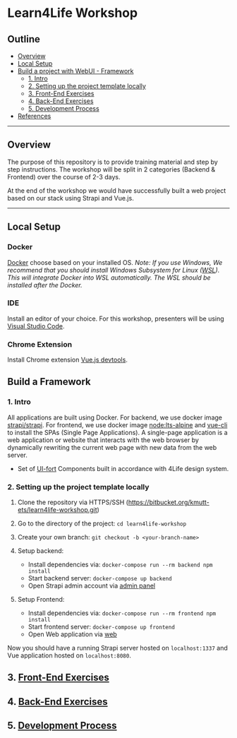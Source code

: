 # Learn4Life Workshop

## Outline

- [Overview](#markdown-header-overview)
- [Local Setup](#markdown-header-local-setup)
- [Build a project with WebUI - Framework](#markdown-header-build-a-framework)
  	- [1. Intro](#markdown-header-1-intro)
    - [2. Setting up the project template locally](#markdown-header-2-setting-up-the-project-template-locally)
    - [3. Front-End Exercises](#markdown-header-3-front-end-exercises)
    - [4. Back-End Exercises](#markdown-header-4-back-end-exercises)
    - [5. Development Process](#markdown-header-5-development-process)
- [References](#markdown-header-references)

---

## Overview

The purpose of this repository is to provide training material and step by step instructions. The workshop will be split in 2 categories (Backend & Frontend) over the course of 2-3 days.

At the end of the workshop we would have successfully built a web project based on our stack using Strapi and Vue.js.

---

## Local Setup

### Docker

[Docker](https://www.docker.com/) choose based on your installed OS.
_Note: If you use Windows, We recommend that you should install Windows Subsystem for Linux ([WSL](https://learn.microsoft.com/en-us/windows/wsl/install)). This will integrate Docker into WSL automatically. The WSL should be installed after the Docker._

### IDE

Install an editor of your choice. For this workshop, presenters will be using [Visual Studio Code](https://code.visualstudio.com).

### Chrome Extension

Install Chrome extension [Vue.js devtools](https://chrome.google.com/webstore/detail/vuejs-devtools/nhdogjmejiglipccpnnnanhbledajbpd).

## Build a Framework

### 1. Intro

All applications are built using Docker. For backend, we use docker image [strapi/strapi](https://hub.docker.com/r/strapi/strapi). For frontend, we use docker image [node:lts-alpine](https://hub.docker.com/_/node) and [vue-cli](https://cli.vuejs.org/guide/installation.html) to install the SPAs (Single Page Applications). A single-page application is a web application or website that interacts with the web browser by dynamically rewriting the current web page with new data from the web server.

- Set of [UI-fort](https://docs.uifort.com/bamburgh-vue-admin-dashboard-bootstrap-vue-pro-docs) Components built in accordance with 4Life design system.

### 2. Setting up the project template locally

1. Clone the repository via HTTPS/SSH (https://bitbucket.org/kmutt-ets/learn4life-workshop.git)
2. Go to the directory of the project: `cd learn4life-workshop`
3. Create your own branch: `git checkout -b <your-branch-name>`
4. Setup backend:

    - Install dependencies via: `docker-compose run --rm backend npm install`
    - Start backend server: `docker-compose up backend`
    - Open Strapi admin account via [admin panel](http://localhost:1337)

5. Setup Frontend:

    - Install dependencies via: `docker-compose run --rm frontend npm install`
    - Start frontend server: `docker-compose up frontend`
    - Open Web application via [web](http://localhost:8080)

Now you should have a running Strapi server hosted on `localhost:1337` and Vue application hosted on `localhost:8080`.

## 3. [Front-End Exercises](docs/FRONTEND_WORKSHOP.md)

## 4. [Back-End Exercises](docs/BACKEND_WORKSHOP.md)

## 5. [Development Process](docs/DEVELOPMENT_PROCESS.md)
